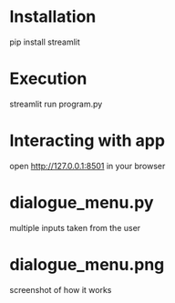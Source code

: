# Installation

pip install streamlit

# Execution

streamlit run program.py

# Interacting with app

open http://127.0.0.1:8501 in your browser

# dialogue_menu.py 

multiple inputs taken from the user

# dialogue_menu.png 

screenshot of how it works
